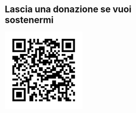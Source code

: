 # Lascia una donazione se vuoi sostenermi
![Scannerizza il QR per una donazione](/assets/invoice/Invoice.png)
